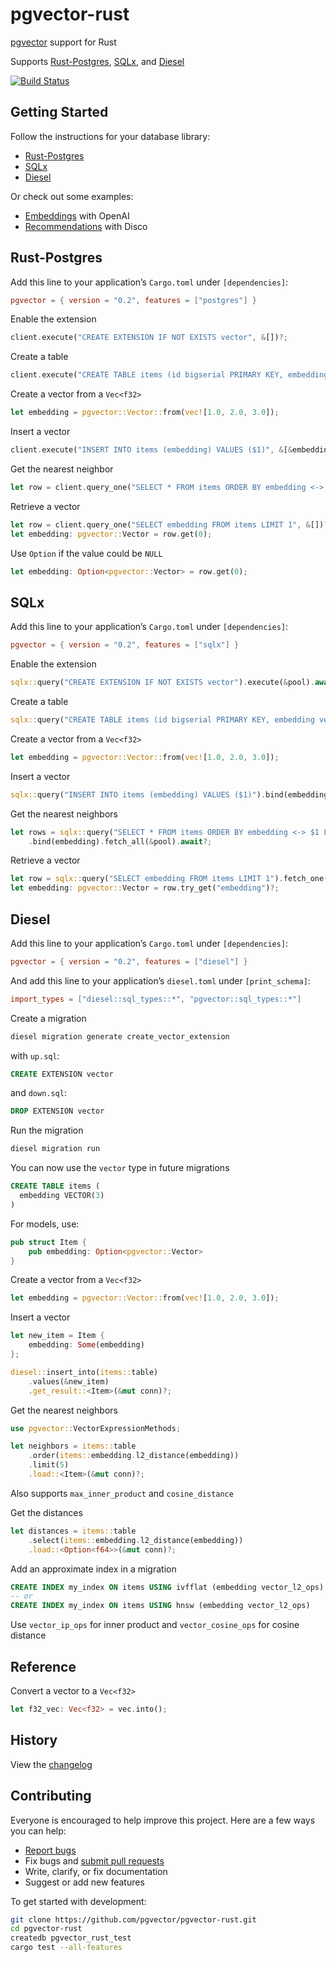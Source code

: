 # pgvector-rust

[pgvector](https://github.com/pgvector/pgvector) support for Rust

Supports [Rust-Postgres](https://github.com/sfackler/rust-postgres), [SQLx](https://github.com/launchbadge/sqlx), and [Diesel](https://github.com/diesel-rs/diesel)

[![Build Status](https://github.com/pgvector/pgvector-rust/workflows/build/badge.svg?branch=master)](https://github.com/pgvector/pgvector-rust/actions)

## Getting Started

Follow the instructions for your database library:

- [Rust-Postgres](#rust-postgres)
- [SQLx](#sqlx)
- [Diesel](#diesel)

Or check out some examples:

- [Embeddings](https://github.com/pgvector/pgvector-rust/blob/master/examples/openai/src/main.rs) with OpenAI
- [Recommendations](https://github.com/pgvector/pgvector-rust/blob/master/examples/disco/src/main.rs) with Disco

## Rust-Postgres

Add this line to your application’s `Cargo.toml` under `[dependencies]`:

```toml
pgvector = { version = "0.2", features = ["postgres"] }
```

Enable the extension

```rust
client.execute("CREATE EXTENSION IF NOT EXISTS vector", &[])?;
```

Create a table

```rust
client.execute("CREATE TABLE items (id bigserial PRIMARY KEY, embedding vector(3))", &[])?;
```

Create a vector from a `Vec<f32>`

```rust
let embedding = pgvector::Vector::from(vec![1.0, 2.0, 3.0]);
```

Insert a vector

```rust
client.execute("INSERT INTO items (embedding) VALUES ($1)", &[&embedding])?;
```

Get the nearest neighbor

```rust
let row = client.query_one("SELECT * FROM items ORDER BY embedding <-> $1 LIMIT 1", &[&embedding])?;
```

Retrieve a vector

```rust
let row = client.query_one("SELECT embedding FROM items LIMIT 1", &[])?;
let embedding: pgvector::Vector = row.get(0);
```

Use `Option` if the value could be `NULL`

```rust
let embedding: Option<pgvector::Vector> = row.get(0);
```

## SQLx

Add this line to your application’s `Cargo.toml` under `[dependencies]`:

```toml
pgvector = { version = "0.2", features = ["sqlx"] }
```

Enable the extension

```rust
sqlx::query("CREATE EXTENSION IF NOT EXISTS vector").execute(&pool).await?;
```

Create a table

```rust
sqlx::query("CREATE TABLE items (id bigserial PRIMARY KEY, embedding vector(3))").execute(&pool).await?;
```

Create a vector from a `Vec<f32>`

```rust
let embedding = pgvector::Vector::from(vec![1.0, 2.0, 3.0]);
```

Insert a vector

```rust
sqlx::query("INSERT INTO items (embedding) VALUES ($1)").bind(embedding).execute(&pool).await?;
```

Get the nearest neighbors

```rust
let rows = sqlx::query("SELECT * FROM items ORDER BY embedding <-> $1 LIMIT 1")
    .bind(embedding).fetch_all(&pool).await?;
```

Retrieve a vector

```rust
let row = sqlx::query("SELECT embedding FROM items LIMIT 1").fetch_one(&pool).await?;
let embedding: pgvector::Vector = row.try_get("embedding")?;
```

## Diesel

Add this line to your application’s `Cargo.toml` under `[dependencies]`:

```toml
pgvector = { version = "0.2", features = ["diesel"] }
```

And add this line to your application’s `diesel.toml` under `[print_schema]`:

```toml
import_types = ["diesel::sql_types::*", "pgvector::sql_types::*"]
```

Create a migration

```sh
diesel migration generate create_vector_extension
```

with `up.sql`:

```sql
CREATE EXTENSION vector
```

and `down.sql`:

```sql
DROP EXTENSION vector
```

Run the migration

```sql
diesel migration run
```

You can now use the `vector` type in future migrations

```sql
CREATE TABLE items (
  embedding VECTOR(3)
)
```

For models, use:

```rust
pub struct Item {
    pub embedding: Option<pgvector::Vector>
}
```

Create a vector from a `Vec<f32>`

```rust
let embedding = pgvector::Vector::from(vec![1.0, 2.0, 3.0]);
```

Insert a vector

```rust
let new_item = Item {
    embedding: Some(embedding)
};

diesel::insert_into(items::table)
    .values(&new_item)
    .get_result::<Item>(&mut conn)?;
```

Get the nearest neighbors

```rust
use pgvector::VectorExpressionMethods;

let neighbors = items::table
    .order(items::embedding.l2_distance(embedding))
    .limit(5)
    .load::<Item>(&mut conn)?;
```

Also supports `max_inner_product` and `cosine_distance`

Get the distances

```rust
let distances = items::table
    .select(items::embedding.l2_distance(embedding))
    .load::<Option<f64>>(&mut conn)?;
```

Add an approximate index in a migration

```sql
CREATE INDEX my_index ON items USING ivfflat (embedding vector_l2_ops) WITH (lists = 100)
-- or
CREATE INDEX my_index ON items USING hnsw (embedding vector_l2_ops)
```

Use `vector_ip_ops` for inner product and `vector_cosine_ops` for cosine distance

## Reference

Convert a vector to a `Vec<f32>`

```rust
let f32_vec: Vec<f32> = vec.into();
```

## History

View the [changelog](https://github.com/pgvector/pgvector-rust/blob/master/CHANGELOG.md)

## Contributing

Everyone is encouraged to help improve this project. Here are a few ways you can help:

- [Report bugs](https://github.com/pgvector/pgvector-rust/issues)
- Fix bugs and [submit pull requests](https://github.com/pgvector/pgvector-rust/pulls)
- Write, clarify, or fix documentation
- Suggest or add new features

To get started with development:

```sh
git clone https://github.com/pgvector/pgvector-rust.git
cd pgvector-rust
createdb pgvector_rust_test
cargo test --all-features
```
